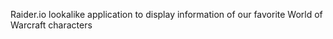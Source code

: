 Raider.io lookalike application to display information of our favorite World of Warcraft characters
